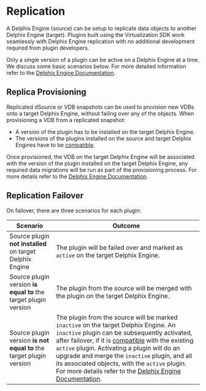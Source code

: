# Replication
A Delphix Engine (source) can be setup to replicate data objects to another Delphix Engine (target). Plugins built using the Virtualization SDK work seamlessly with Delphix Engine replication with no additional development required from plugin developers.

Only a single version of a plugin can be active on a Delphix Engine at a time. We discuss some basic scenarios below. For more detailed information refer to the [Delphix Engine Documentation](https://cd.delphix.com/docs/latest/).

## Replica Provisioning
Replicated dSource or VDB snapshots can be used to provision new VDBs onto a target Delphix Engine, without failing over any of the objects. When provisioning a VDB from a replicated snapshot:

* A version of the plugin has to be installed on the target Delphix Engine.
* The versions of the plugins installed on the source and target Delphix Engines have to be [compatible](Compatibility.md).

Once provisioned, the VDB on the target Delphix Engine will be associated with the version of the plugin installed on the target Delphix Engine, any required data migrations will be run as part of the provisioning process. For more details refer to the [Delphix Engine Documentation](https://cd.delphix.com/docs/latest/).

## Replication Failover
On failover, there are three scenarios for each plugin:

| Scenario | Outcome
| -------- | -------
Source plugin **not installed** on target Delphix Engine | The plugin will be failed over and marked as `active` on the target Delphix Engine.
Source plugin version **is equal to** the target plugin version | The plugin from the source will be merged with the plugin on the target Delphix Engine.
Source plugin version **is not equal to** the target plugin version | The plugin from the source will be marked `inactive` on the target Delphix Engine. An `inactive` plugin can be subsequently activated, after failover, if it is [compatible](Compatibility.md) with the existing `active` plugin. Activating a plugin will do an upgrade and merge the `inactive` plugin, and all its associated objects, with the `active` plugin. For more details refer to the [Delphix Engine Documentation](https://cd.delphix.com/docs/latest/).